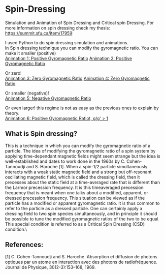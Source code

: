 # Spin-Dressing

Simulation and Animation of Spin Dressing and Critical spin Dressing. For more information on spin dressing check my thesis:\
https://summit.sfu.ca/item/17959

I used Python to do spin dressing simulation and animations.\
In Spin dressing technique you can modify the gyromagnetic ratio. You can make it smaller (positive)\
[Animation 1: Positive Gyromagnetic Ratio](https://www.youtube.com/watch?v=EiqRMX0nIhQ)
[Animation 2: Positive Gyromagnetic Ratio](https://www.youtube.com/watch?v=iyd_FxOrCf4)

Or zero!\
[Animation 3: Zero Gyromagnetic Ratio](https://www.youtube.com/watch?v=jOi7MLmp728)
[Animation 4: Zero Gyromagnetic Ratio](https://www.youtube.com/watch?v=h2akxwL6yRY)

Or smaller (negative)!\
[Animation 5: Negative Gyromagnetic Ratio](https://www.youtube.com/watch?v=YB0gY3PAUek)

Or even larger! this regime is not as easy as the previous ones to explain by theory.\
[Animation 6: Positive Gyromagnetic Ratiot, g/g' > 1](https://www.youtube.com/watch?v=Nm4_zSmGw-M)


## What is Spin dressing?

This is a technique in which you can modify the gyromagnetic ratio of a particle.
The idea of modifying the gyromagnetic ratio of a spin system by applying time-dependant
magnetic fields might seem strange but the idea is well-established and dates to work done
in the 1960s by C. Cohen-Tannoudji and S. Haroche [1]. When a spin-1/2 particle simultaneously
interacts with a weak static magnetic field and a strong but off-resonant oscillating
magnetic field, which is called the dressing field, then it precesses about the static field at
a time-averaged rate that is different than the Larmor precession frequency. It is this timeaveraged
precession frequency that is meant when one talks about a modified, apparent, or
dressed precession frequency. This situation can be viewed as if the particle has a modified
or apparent gyromagnetic ratio. It is thus common to refer to the particle as a dressed
particle. One can certainly apply a dressing field to two spin species simultaneously, and
in principle it should be possible to tune the modified gyromagnetic ratios of the two to be
equal. This special condition is referred to as a Critical Spin Dressing (CSD) condition.\

## References:
[1] C. Cohen-Tannoudji and S. Haroche. Absorption et diffusion de photons optiques par
un atome en interaction avec des photons de radiofréquence. Journal de Physique,
30(2-3):153–168, 1969.


